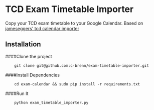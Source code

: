 TCD Exam Timetable Importer
============

Copy your TCD exam timetable to your Google Calendar.
Based on [jameseggers' tcd calendar importer](https://github.com/jameseggers/tcd-calendar)
## Installation

####Clone the project
```
    git clone git@github.com:c-brenn/exam-timetable-importer.git
```
####Install Dependencies
```
    cd exam-calendar && sudo pip install -r requirements.txt
```
####Run It
```   
    python exam_timetable_importer.py
```